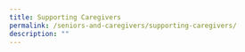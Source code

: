 ```yaml
---
title: Supporting Caregivers
permalink: /seniors-and-caregivers/supporting-caregivers/
description: ""
---
```

